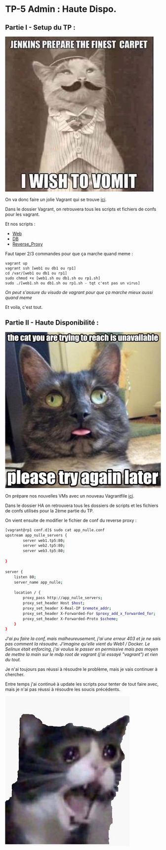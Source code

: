 # TP-5 Admin : Haute Dispo. 

## Partie I - Setup du TP :

![Setup](./images/jenkins-prepare-the-finest-carpet.jpeg)

On va donc faire un jolie Vagrant qui se trouve [ici](./Vagrant/Vagrantfile).

Dans le dossier Vagrant, on retrouvera tous les scripts et fichiers de confs pour les vagrant.

Et nos scripts : 

 - [Web](./Vagrant/web/web1.sh) 
 - [DB](./Vagrant/db/db1.sh) 
 - [Reverse_Proxy](./Vagrant/rp/rp1.sh)

Faut taper 2/3 commandes pour que ça marche quand meme : 

````
vagrant up
vagrant ssh [web1 ou db1 ou rp1]
cd /var/[web1 ou db1 ou rp1]
sudo chmod +x [web1.sh ou db1.sh ou rp1.sh]
sudo ./[web1.sh ou db1.sh ou rp1.sh - tqt c'est pas un virus]
````

*On peut s'assure du visudo de vagrant pour que ça marche mieux aussi quand meme*

Et voila, c'est tout.

## Partie II - Haute Disponibilité : 

![Not Higly Available](./images/Anavailable.jpeg)

On prépare nos nouvelles VMs avec un nouveau Vagrantfile [ici](./HA/Vagrantfile).

Dans le dossier HA on retrouvera tous les dossiers de scripts et les fichiers de confs utilisés pour la 2ème partie du TP.

On vient ensuite de modifier le fichier de conf du reverse proxy : 

````bash
[vagrant@rp1 conf.d]$ sudo cat app_nulle.conf
upstream app_nulle_servers {
        server web1.tp5:80;
        server web2.tp5:80;
        server web3.tp5:80;

}

server {
    listen 80;
    server_name app_nulle;

    location / {
        proxy_pass http://app_nulle_servers;
        proxy_set_header Host $host;
        proxy_set_header X-Real-IP $remote_addr;
        proxy_set_header X-Forwarded-For $proxy_add_x_forwarded_for;
        proxy_set_header X-Forwarded-Proto $scheme;
    }
}
````

*J'ai pu faire la conf, mais malheureusement, j'ai une erreur 403 et je ne sais pas comment la résoudre. J'imagine qu'elle vient du Web1 / Docker. Le Selinux était enforcing, j'ai voulus le passer en permissive mais pas moyen de mettre la main sur le mdp root de vagrant (j'ai essayé "vagrant") et rien du tout.*

Je n'ai toujours pas réussi à résoudre le problème, mais je vais continuer à chercher.

Entre temps j'ai continué à update les scripts pour tenter de tout faire avec, mais je n'ai pas réussi à résoudre les soucis précédents.

![Alt Text](./images/hurtedcat.jpg)